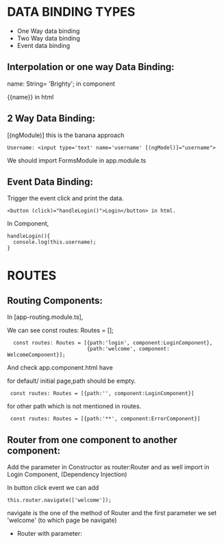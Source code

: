 # DATA BINDING TYPES

* One Way data binding
* Two Way data binding
* Event data binding


## Interpolation or one way Data Binding:

name: String= 'Brighty'; in component

{{name}} in html

## 2 Way Data Binding:

[(ngModule)] this is the banana approach 
```
Username: <input type='text' name='username' [(ngModel)]="username">
```
We should import FormsModule in app.module.ts

## Event Data Binding:

Trigger the event click and print the data.
```
<button (click)="handleLogin()">Login</button> in html.
```
  In Component,
  ```
  handleLogin(){
    console.log(this.username);
  }
```
# ROUTES

  ## Routing Components:

  In [app-routing.module.ts],

  We can see const routes: Routes = [];
```
  const routes: Routes = [{path:'login', component:LoginComponent},
                          {path:'welcome', component: WelcomeComponent}];
```
And check app.component.html have <router-outlet></router-outlet>

for default/ initial page,path should be empty.
```
 const routes: Routes = [{path:'', component:LoginComponent}]
```
for other path which is not mentioned in routes.
```
 const routes: Routes = [{path:'**', component:ErrorComponent}] 
```
## Router from one component to another component:

Add the parameter in Constructor as router:Router and as well import in Login Component, (Dependency Injection)

In button click event we can add 
```
this.router.navigate(['welcome']);
```

navigate is the one of the method of Router and the first parameter we set 'welcome' (to which page be navigate)

* Router with parameter:


